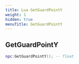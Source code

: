 ```yaml
---
title: Lua GetGuardPointY
weight: 1
hidden: true
menuTitle: GetGuardPointY
---
```

## GetGuardPointY
```lua
npc:GetGuardPointY(); -- float
```